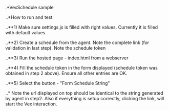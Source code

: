 

.*VexSchedule sample

..*How to run and test

..**1) Make sure settings.js is filled with right values. Currently it is filled with default values.

..**2) Create a schedule from the agent. Note the complete link (for validation in last step). Note the schedule token

..**3) Run the hosted page - index.html from a webserver

..**4) Fill the schedule token in the form displayed (schedule token was obtained in step 2 above). Ensure all other entries are OK.

..**5) Select the button - "Form Schedule String"

..* Note the url displayed on top should be identical to the string generated by agent in step2. Also if everything is setup correctly, clicking the link, will start the Vex interaction.

